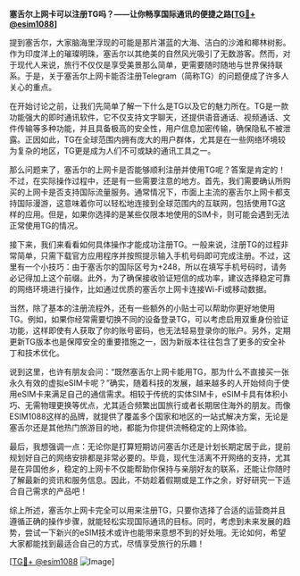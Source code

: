 **塞舌尔上网卡可以注册TG吗？——让你畅享国际通讯的便捷之路[[TG💪+ @esim1088](https://t.me/s/esim1088)]**

提到塞舌尔，大家脑海里浮现的可能是那片湛蓝的大海、洁白的沙滩和椰林树影。作为印度洋上的璀璨明珠，塞舌尔以其绝美的自然风光吸引了无数游客。然而，对于现代人来说，旅行不仅仅是享受美景那么简单，更需要随时随地与世界保持联系。于是，关于塞舌尔上网卡能否注册Telegram（简称TG）的问题便成了许多人关心的重点。

在开始讨论之前，让我们先简单了解一下什么是TG以及它的魅力所在。TG是一款功能强大的即时通讯软件，它不仅支持文字聊天，还提供语音通话、视频通话、文件传输等多种功能，并且具备极高的安全性，用户信息加密传输，确保隐私不被泄露。正因如此，TG在全球范围内拥有庞大的用户群体，尤其是在一些网络环境较为复杂的地区，TG更是成为人们不可或缺的通讯工具之一。

那么问题来了，塞舌尔的上网卡是否能够顺利注册并使用TG呢？答案是肯定的！不过，在实际操作过程中，还是有一些需要注意的地方。首先，我们需要确认所购买的上网卡是否支持国际流量服务。通常情况下，市面上主流的塞舌尔上网卡都支持国际漫游，这意味着你可以轻松地连接到全球范围内的互联网，包括使用TG这样的应用。但是，如果你选择的是某些仅限本地使用的SIM卡，则可能会遇到无法正常使用TG的情况。

接下来，我们来看看如何具体操作才能成功注册TG。一般来说，注册TG的过程非常简单，只需下载官方应用程序并按照提示输入手机号码即可完成注册。不过，这里有一个小技巧：由于塞舌尔的国际区号为+248，所以在填写手机号码时，请务必记得加上这个前缀。此外，为了确保接收验证短信的成功率，建议选择稳定可靠的网络环境进行操作，比如通过优质的塞舌尔上网卡连接Wi-Fi或移动数据。

当然，除了基本的注册流程外，还有一些额外的小贴士可以帮助你更好地使用TG。例如，如果你经常需要切换不同的设备登录TG，可以考虑启用双重身份验证功能，这样即使有人获取了你的账号密码，也无法轻易登录你的账户。另外，定期更新TG版本也是保障安全的重要措施之一，因为新版本往往包含了更多的安全补丁和技术优化。

说到这里，也许有朋友会问：“既然塞舌尔上网卡能用TG，那为什么不直接买一张永久有效的虚拟eSIM卡呢？”确实，随着科技的发展，越来越多的人开始倾向于使用eSIM卡来满足自己的通信需求。相较于传统的实体SIM卡，eSIM卡具有体积小巧、无需物理更换等优点，尤其适合频繁出国旅行或者长期居住海外的朋友。而像ESIM1088这样的品牌，就提供了覆盖多个国家和地区的一站式解决方案，无论是塞舌尔还是其他热门旅游目的地，都能为你提供流畅稳定的上网体验。

最后，我想强调一点：无论你是打算短期访问塞舌尔还是计划长期定居于此，提前规划好自己的网络安排都是非常必要的。毕竟，现代生活离不开网络的支持，尤其是在异国他乡，稳定的上网卡不仅能帮助你保持与亲朋好友的联系，还能让你随时了解最新的资讯和服务信息。因此，不妨趁着假期或是工作之余，好好研究一下适合自己需求的产品吧！

综上所述，塞舌尔上网卡完全可以用来注册TG，只要你选择了合适的运营商并且遵循正确的操作步骤，就能轻松实现国际通讯的目标。同时，考虑到未来发展的趋势，尝试一下新兴的eSIM技术或许也能带来意想不到的好处哦。无论如何，希望大家都能找到最适合自己的方式，尽情享受旅行的乐趣！

[[TG💪+ @esim1088](https://t.me/s/esim1088) ![Image](https://i.postimg.cc/4NQfJmqS/Snipaste-2025-05-13-00-14-12.png)]